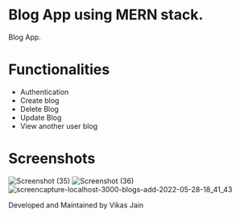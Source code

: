 # Blog App using MERN stack.
Blog App.

# Functionalities 
- Authentication 
- Create blog
- Delete Blog
- Update Blog
- View another user blog

# Screenshots
![Screenshot (35)](https://user-images.githubusercontent.com/67452985/172217325-4378400e-60a0-4364-aadb-89e900886a1c.png)
![Screenshot (36)](https://user-images.githubusercontent.com/67452985/172217368-76264e6e-8373-484d-9cd0-3af5920754b1.png)
![screencapture-localhost-3000-blogs-add-2022-05-28-18_41_43](https://user-images.githubusercontent.com/67452985/172217649-238abde0-1b29-40fe-a46e-1b5bb03678c8.png)

Developed and Maintained by Vikas Jain
